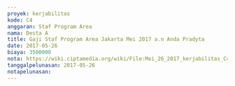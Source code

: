 ```yaml
---
proyek: kerjabilitas
kode: C4
anggaran: Staf Program Area
nama: Desta A
title: Gaji Staf Program Area Jakarta Mei 2017 a.n Anda Pradyta
date: 2017-05-26
biaya: 3500000
nota: https://wiki.ciptamedia.org/wiki/File:Mei_26_2017_kerjabilitas_C4_staf_area_jakarta_anda917.jpg
tanggalpelunasan: 2017-05-26
notapelunasan:
---
```

